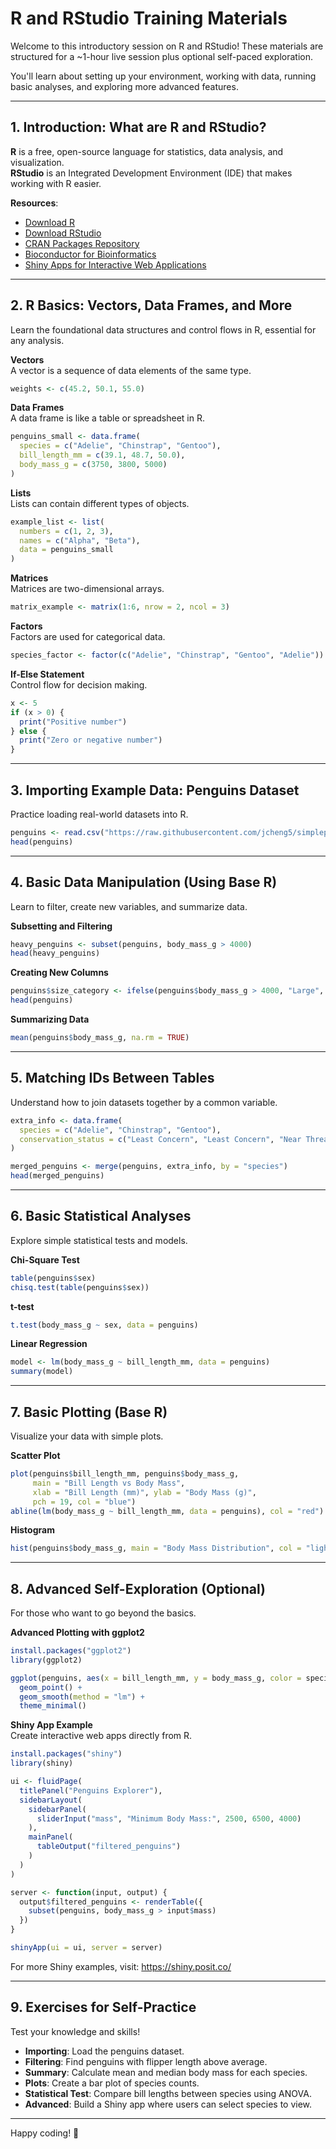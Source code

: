 
# R and RStudio Training Materials

Welcome to this introductory session on R and RStudio! These materials are structured for a ~1-hour live session plus optional self-paced exploration.

You'll learn about setting up your environment, working with data, running basic analyses, and exploring more advanced features.

---

## 1. Introduction: What are R and RStudio?

**R** is a free, open-source language for statistics, data analysis, and visualization.  
**RStudio** is an Integrated Development Environment (IDE) that makes working with R easier.

**Resources**:  
- [Download R](https://cran.r-project.org/)  
- [Download RStudio](https://posit.co/download/rstudio-desktop/)  
- [CRAN Packages Repository](https://cran.r-project.org/web/packages/)  
- [Bioconductor for Bioinformatics](https://bioconductor.org/)  
- [Shiny Apps for Interactive Web Applications](https://shiny.posit.co/)

---

## 2. R Basics: Vectors, Data Frames, and More

Learn the foundational data structures and control flows in R, essential for any analysis.

**Vectors**  
A vector is a sequence of data elements of the same type.

```r
weights <- c(45.2, 50.1, 55.0)
```

**Data Frames**  
A data frame is like a table or spreadsheet in R.

```r
penguins_small <- data.frame(
  species = c("Adelie", "Chinstrap", "Gentoo"),
  bill_length_mm = c(39.1, 48.7, 50.0),
  body_mass_g = c(3750, 3800, 5000)
)
```

**Lists**  
Lists can contain different types of objects.

```r
example_list <- list(
  numbers = c(1, 2, 3),
  names = c("Alpha", "Beta"),
  data = penguins_small
)
```

**Matrices**  
Matrices are two-dimensional arrays.

```r
matrix_example <- matrix(1:6, nrow = 2, ncol = 3)
```

**Factors**  
Factors are used for categorical data.

```r
species_factor <- factor(c("Adelie", "Chinstrap", "Gentoo", "Adelie"))
```

**If-Else Statement**  
Control flow for decision making.

```r
x <- 5
if (x > 0) {
  print("Positive number")
} else {
  print("Zero or negative number")
}
```

---

## 3. Importing Example Data: Penguins Dataset

Practice loading real-world datasets into R.

```r
penguins <- read.csv("https://raw.githubusercontent.com/jcheng5/simplepenguins.R/main/penguins.csv")
head(penguins)
```

---

## 4. Basic Data Manipulation (Using Base R)

Learn to filter, create new variables, and summarize data.

**Subsetting and Filtering**

```r
heavy_penguins <- subset(penguins, body_mass_g > 4000)
head(heavy_penguins)
```

**Creating New Columns**

```r
penguins$size_category <- ifelse(penguins$body_mass_g > 4000, "Large", "Small")
head(penguins)
```

**Summarizing Data**

```r
mean(penguins$body_mass_g, na.rm = TRUE)
```

---

## 5. Matching IDs Between Tables

Understand how to join datasets together by a common variable.

```r
extra_info <- data.frame(
  species = c("Adelie", "Chinstrap", "Gentoo"),
  conservation_status = c("Least Concern", "Least Concern", "Near Threatened")
)

merged_penguins <- merge(penguins, extra_info, by = "species")
head(merged_penguins)
```

---

## 6. Basic Statistical Analyses

Explore simple statistical tests and models.

**Chi-Square Test**

```r
table(penguins$sex)
chisq.test(table(penguins$sex))
```

**t-test**

```r
t.test(body_mass_g ~ sex, data = penguins)
```

**Linear Regression**

```r
model <- lm(body_mass_g ~ bill_length_mm, data = penguins)
summary(model)
```

---

## 7. Basic Plotting (Base R)

Visualize your data with simple plots.

**Scatter Plot**

```r
plot(penguins$bill_length_mm, penguins$body_mass_g,
     main = "Bill Length vs Body Mass",
     xlab = "Bill Length (mm)", ylab = "Body Mass (g)",
     pch = 19, col = "blue")
abline(lm(body_mass_g ~ bill_length_mm, data = penguins), col = "red")
```

**Histogram**

```r
hist(penguins$body_mass_g, main = "Body Mass Distribution", col = "lightblue")
```

---

## 8. Advanced Self-Exploration (Optional)

For those who want to go beyond the basics.

**Advanced Plotting with ggplot2**

```r
install.packages("ggplot2")
library(ggplot2)

ggplot(penguins, aes(x = bill_length_mm, y = body_mass_g, color = species)) +
  geom_point() +
  geom_smooth(method = "lm") +
  theme_minimal()
```

**Shiny App Example**  
Create interactive web apps directly from R.

```r
install.packages("shiny")
library(shiny)

ui <- fluidPage(
  titlePanel("Penguins Explorer"),
  sidebarLayout(
    sidebarPanel(
      sliderInput("mass", "Minimum Body Mass:", 2500, 6500, 4000)
    ),
    mainPanel(
      tableOutput("filtered_penguins")
    )
  )
)

server <- function(input, output) {
  output$filtered_penguins <- renderTable({
    subset(penguins, body_mass_g > input$mass)
  })
}

shinyApp(ui = ui, server = server)
```

For more Shiny examples, visit: https://shiny.posit.co/

---

## 9. Exercises for Self-Practice

Test your knowledge and skills!

- **Importing**: Load the penguins dataset.
- **Filtering**: Find penguins with flipper length above average.
- **Summary**: Calculate mean and median body mass for each species.
- **Plots**: Create a bar plot of species counts.
- **Statistical Test**: Compare bill lengths between species using ANOVA.
- **Advanced**: Build a Shiny app where users can select species to view.

---

Happy coding! 🚀
